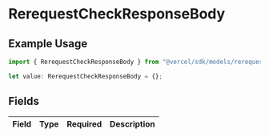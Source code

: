 # RerequestCheckResponseBody

## Example Usage

```typescript
import { RerequestCheckResponseBody } from "@vercel/sdk/models/rerequestcheckop.js";

let value: RerequestCheckResponseBody = {};
```

## Fields

| Field       | Type        | Required    | Description |
| ----------- | ----------- | ----------- | ----------- |